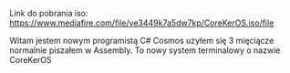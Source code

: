 Link do pobrania iso: https://www.mediafire.com/file/ye3449k7a5dw7kp/CoreKerOS.iso/file

Witam jestem nowym programistą C# Cosmos uzyłem się 3 mięciącze normalnie piszałem w Assembly.
To nowy system terminalowy o nazwie CoreKerOS
